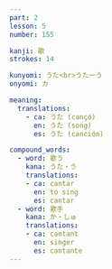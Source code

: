 ```yaml
---
part: 2
lesson: 5
number: 155

kanji: 歌
strokes: 14

kunyomi: うた<br>うたーう
onyomi: カ

meaning:
  translations:
    - ca: うた (cançó)
      en: うた (song)
      es: うた (canción)

compound_words:
  - word: 歌う
    kana: うた・う
    translations:
    - ca: cantar
      en: to sing
      es: cantar
  - word: 歌手
    kana: か・しゅ
    translations:
    - ca: cantant
      en: singer
      es: cantante
---
```

